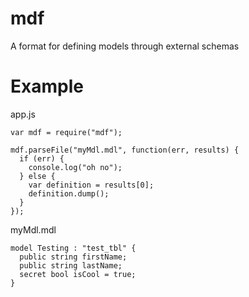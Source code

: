 # mdf
A format for defining models through external schemas

# Example

app.js
```
var mdf = require("mdf");

mdf.parseFile("myMdl.mdl", function(err, results) {
  if (err) {
    console.log("oh no");
  } else {
    var definition = results[0];
    definition.dump();
  }
});
```

myMdl.mdl
```
model Testing : "test_tbl" { 
  public string firstName;
  public string lastName;
  secret bool isCool = true;
}
```
